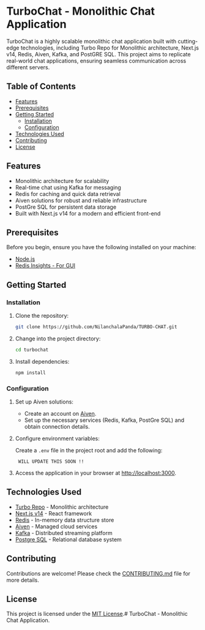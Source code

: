 
# TurboChat - Monolithic Chat Application

TurboChat is a highly scalable monolithic chat application built with cutting-edge technologies, including Turbo Repo for Monolithic architecture, Next.js v14, Redis, Aiven, Kafka, and PostGRE SQL. This project aims to replicate real-world chat applications, ensuring seamless communication across different servers.

## Table of Contents

- [Features](#features)
- [Prerequisites](#prerequisites)
- [Getting Started](#getting-started)
  - [Installation](#installation)
  - [Configuration](#configuration)
- [Technologies Used](#technologies-used)
- [Contributing](#contributing)
- [License](#license)

## Features

- Monolithic architecture for scalability
- Real-time chat using Kafka for messaging
- Redis for caching and quick data retrieval
- Aiven solutions for robust and reliable infrastructure
- PostGre SQL for persistent data storage
- Built with Next.js v14 for a modern and efficient front-end

## Prerequisites

Before you begin, ensure you have the following installed on your machine:

- [Node.js](https://nodejs.org/)
- [Redis Insights - For GUI](https://redis.com/redis-enterprise/redis-insight/)

## Getting Started

### Installation

1. Clone the repository:

   ```bash
   git clone https://github.com/NilanchalaPanda/TURBO-CHAT.git
   ```

2. Change into the project directory:

   ```bash
   cd turbochat
   ```

3. Install dependencies:

   ```bash
   npm install
   ```

### Configuration

1. Set up Aiven solutions:

   - Create an account on [Aiven](https://aiven.io/).
   - Set up the necessary services (Redis, Kafka, PostGre SQL) and obtain connection details.

2. Configure environment variables:

   Create a `.env` file in the project root and add the following:

   ```env
	WILL UPDATE THIS SOON !!
   ```

3. Access the application in your browser at [http://localhost:3000](http://localhost:3000).

## Technologies Used

- [Turbo Repo](https://turbo.github.io/turbo/) - Monolithic architecture
- [Next.js v14](https://nextjs.org/) - React framework
- [Redis](https://redis.io/) - In-memory data structure store
- [Aiven](https://aiven.io/) - Managed cloud services
- [Kafka](https://kafka.apache.org/) - Distributed streaming platform
- [Postgre SQL](https://www.postgresql.org/) - Relational database system

## Contributing

Contributions are welcome! Please check the [CONTRIBUTING.md](CONTRIBUTING.md) file for more details.

## License

This project is licensed under the [MIT License](LICENSE).# TurboChat - Monolithic Chat Application.
